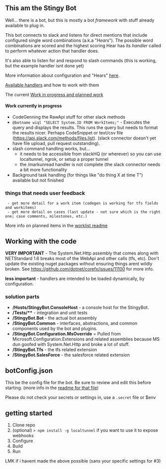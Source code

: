 ## This am the Stingy Bot

Well... there is a bot, but this is mostly a bot _framework_ with stuff already available to plug in.

This bot connects to slack and listens for direct mentions that include configured 
single word combinations (a.k.a "_Hears_"). The possible word combinations are scored and the highest 
scoring Hear has its _handler_ called to perform whatever action that handler does.

It's also able to listen for and respond to slash commands (this is working, but the example handler isnt done yet)

More information about configuration and "Hears" [here](Readme-botConfig.json.md).

[Available handlers](Readme-Handlers.md) and how to work with them

The current [Work in progress and planned work](Readme-WorkList.md)



#### Work currently in progress

- CodeGenning the RawApi stuff for other slack methods
- `@botname wiql "SELECT System.ID FROM WorkItems;"` - Executes the query and displays the results. This runs the query but
    needs to format the results nicer. Perhaps CodeSnippet or text/csv file (https://api.slack.com/methods/files.list). (slack connector
    doesn't yet have file upload, pull request outstanding).
- slash command handling works, but...
  - it needs to be accessible from slackHQ (or wherever) so you can use localtunnel, ngrok, or setup a proper tunnel
  - the /markunread handler is not complete (the slack connector needs a bit more functionality 
- Background task handling (for things like "do thing X at time T")  available but not finished

 ### things that needs user feedback
     - get more detail for a work item (codegen is working for tfs fields and workitems)
     - get more detail on cases (last update - not sure which is the right one; case comments, milestones, etc.)


More info on planned items in the [worklist readme](Readme-WorkList.md)

## Working with the code

**VERY IMPORTANT** - The System.Net.Http assembly that comes along with NETStandard 1.6 breaks most of the WebApi
and other calls (tfs, etc). Don't update the existing nuget packages without ensuring things arent 
wildly broken.  See https://github.com/dotnet/corefx/issues/11100 for more info. 

**less important** - handlers are intended to be loaded dynamically, by configuration.    



### solution parts

- **/Hosts/StingyBot.ConsoleHost** - a console host for the StingyBot. 
- **/Tests/\*\*** - integration and unit tests
- **/StingyBot.Bot** - the actual bot assembly
- **/StingyBot.Common** - interfaces, abstractions, and common components used by the bot and plugins.
- **/StingyBot.Configuration.MsOverride** = Pulled from Microsoft.Configuration.Extensions and related assemblies because
    MS dun goofed with System.Net.Http and broke a lot of stuff.
- **/StingyBot.Tfs** - the tfs related extension
- **/StingyBot.SalesForce** - the salesforce related extension
   

 ## botConfig.json
 This be the config file for the bot. Be sure to review and edit this before starting. (more info in the [readme for that file](Readme-botConfig.json.md))
 
 Please do not check your secrets or settings in, use a `.secret` file or $env

 ## getting started

 1) Clone repo
 2) (optional) `> npm install -g localtunnel` if you want to use it to expose webhooks
 3) Configure
 4) Build
 5) Run

LMK if i havent made the above possible (sans your specific settings for #3)